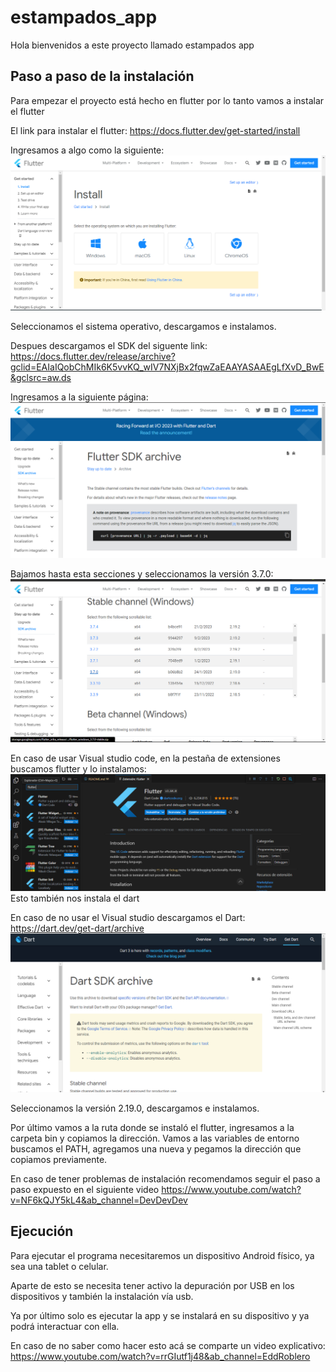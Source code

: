 # estampados_app

Hola bienvenidos a este proyecto llamado estampados app

## Paso a paso de la instalación

Para empezar el proyecto está hecho en flutter por lo tanto vamos a instalar el flutter

El link para instalar el flutter: https://docs.flutter.dev/get-started/install

Ingresamos a algo como la siguiente:
![Imagen de la pagina Flutter](https://github.com/miguelRamos1053/MantenimientoAppMovilRSA/blob/AlberthReadme/assets/readme/installFlutter.png)

Seleccionamos el sistema operativo, descargamos e instalamos.

Despues descargamos el SDK del siguente link: https://docs.flutter.dev/release/archive?gclid=EAIaIQobChMIk6K5vvKQ_wIV7NXjBx2fqwZaEAAYASAAEgLfXvD_BwE&gclsrc=aw.ds

Ingresamos a la siguiente página:
![Imagen de la pagina SDK Flutter](https://github.com/miguelRamos1053/MantenimientoAppMovilRSA/blob/AlberthReadme/assets/readme/installSdkF.png)

Bajamos hasta esta secciones y seleccionamos la versión 3.7.0:
![Version flutter](https://github.com/miguelRamos1053/MantenimientoAppMovilRSA/blob/AlberthReadme/assets/readme/SdkFl.png)

En caso de usar Visual studio code, en la pestaña de extensiones buscamos flutter y lo instalamos:
![Visual studio extenciones](https://github.com/miguelRamos1053/MantenimientoAppMovilRSA/blob/AlberthReadme/assets/readme/flutterVisual.png)
Esto también nos instala el dart

En caso de no usar el Visual studio descargamos el Dart: https://dart.dev/get-dart/archive
![Pagina de descarga dart](https://github.com/miguelRamos1053/MantenimientoAppMovilRSA/blob/AlberthReadme/assets/readme/DartSdk.png)

Seleccionamos la versión 2.19.0, descargamos e instalamos.

Por último vamos a la ruta donde se instaló el flutter, ingresamos a la carpeta bin y copiamos la dirección.
Vamos a las variables de entorno buscamos el PATH, agregamos una nueva y pegamos la dirección que copiamos previamente.

En caso de tener problemas de instalación recomendamos seguir el paso a paso expuesto en el siguiente video
https://www.youtube.com/watch?v=NF6kQJY5kL4&ab_channel=DevDevDev

## Ejecución

Para ejecutar el programa necesitaremos un dispositivo Android físico, ya sea una tablet o celular.

Aparte de esto se necesita tener activo la depuración por USB en los dispositivos y también la instalación vía usb.

Ya por último solo es ejecutar la app y se instalará en su dispositivo y ya podrá interactuar con ella.

En caso de no saber como hacer esto acá se comparte un video explicativo:
https://www.youtube.com/watch?v=rrGIutf1j48&ab_channel=EddRoblero

